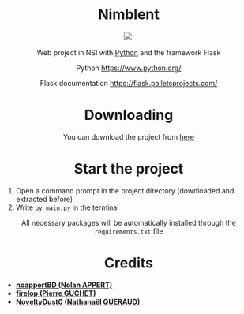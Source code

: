 <div align=center>

# Nimblent

![](https://img.shields.io/badge/python-v3.11+-blue) ![]()

Web project in NSI with [Python](https://en.wikipedia.org/wiki/Python_(programming_language)) and the framework Flask

Python https://www.python.org/

Flask documentation https://flask.palletsprojects.com/

# Downloading

You can download the project from [here](https://github.com/Nimblent/NimblentFlask/archive/refs/heads/master.zip)

# Start the project

</div>

1.  Open a command prompt in the project directory (downloaded and extracted before)
2.  Write `py main.py` in the terminal

<div align=center>

All necessary packages will be automatically installed through the `requirements.txt` file

# Credits

</div>

- [**noappertBD (Nolan APPERT)**](https://github.com/noappertBD)
- [**firelop (Pierre GUCHET)**](https://github.com/firelop)
- [**NoveltyDust0 (Nathanaël QUERAUD)**](https://github.com/NoveltyDust0)
